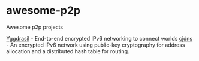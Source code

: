 # awesome-p2p
Awesome p2p projects

[Yggdrasil](https://yggdrasil-network.github.io/) - End-to-end encrypted IPv6 networking to connect worlds
[cjdns](https://github.com/cjdelisle/cjdns) - An encrypted IPv6 network using public-key cryptography for address allocation and a distributed hash table for routing. 
